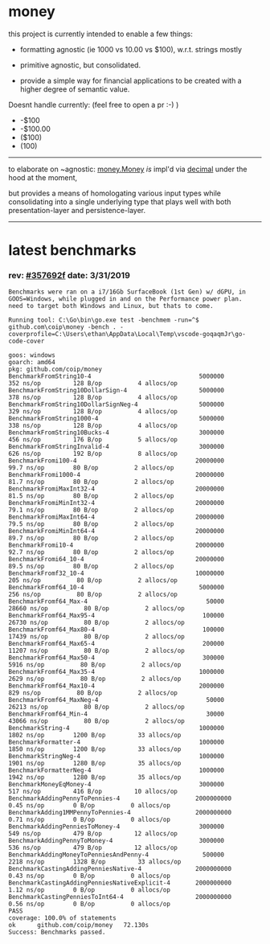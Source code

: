 # money

this project is currently intended to enable a few things:

  - formatting agnostic (ie 1000 vs 10.00 vs $100), w.r.t. strings mostly

  - primitive agnostic, but consolidated.

  - provide a simple way for financial applications to be created with a higher degree of semantic value.

Doesnt handle currently: (feel free to open a pr :-) )
 - -$100
 - -$100.00
 - ($100)
 - (100)

----

to elaborate on ~agnostic: [money.Money](./money.go) *is* impl'd via [decimal](https://github.com/shopspring/decimal) under the hood at the moment,

but provides a means of homologating various input types while consolidating into a single underlying type that plays well with both presentation-layer and persistence-layer.


----

# latest benchmarks
### rev: [#357692f](https://github.com/coip/money/commit/357692f) date: **3/31/2019**
    Benchmarks were ran on a i7/16Gb SurfaceBook (1st Gen) w/ dGPU, in GOOS=Windows, while plugged in and on the Performance power plan.
    need to target both Windows and Linux, but thats to come.

```
Running tool: C:\Go\bin\go.exe test -benchmem -run=^$ github.com\coip\money -bench . -coverprofile=C:\Users\ethan\AppData\Local\Temp\vscode-goqaqmJr\go-code-cover

goos: windows
goarch: amd64
pkg: github.com/coip/money
BenchmarkFromString10-4                         	 5000000	       352 ns/op	     128 B/op	       4 allocs/op
BenchmarkFromString10DollarSign-4               	 5000000	       378 ns/op	     128 B/op	       4 allocs/op
BenchmarkFromString10DollarSignNeg-4            	 5000000	       329 ns/op	     128 B/op	       4 allocs/op
BenchmarkFromString1000-4                       	 5000000	       338 ns/op	     128 B/op	       4 allocs/op
BenchmarkFromString10Bucks-4                    	 3000000	       456 ns/op	     176 B/op	       5 allocs/op
BenchmarkFromStringInvalid-4                    	 3000000	       626 ns/op	     192 B/op	       8 allocs/op
BenchmarkFromi100-4                             	20000000	        99.7 ns/op	      80 B/op	       2 allocs/op
BenchmarkFromi1000-4                            	20000000	        81.7 ns/op	      80 B/op	       2 allocs/op
BenchmarkFromiMaxInt32-4                        	20000000	        81.5 ns/op	      80 B/op	       2 allocs/op
BenchmarkFromiMinInt32-4                        	20000000	        79.1 ns/op	      80 B/op	       2 allocs/op
BenchmarkFromiMaxInt64-4                        	20000000	        79.5 ns/op	      80 B/op	       2 allocs/op
BenchmarkFromiMinInt64-4                        	20000000	        89.7 ns/op	      80 B/op	       2 allocs/op
BenchmarkFromi10-4                              	20000000	        92.7 ns/op	      80 B/op	       2 allocs/op
BenchmarkFromi64_10-4                           	20000000	        89.5 ns/op	      80 B/op	       2 allocs/op
BenchmarkFromf32_10-4                           	10000000	       205 ns/op	      80 B/op	       2 allocs/op
BenchmarkFromf64_10-4                           	 5000000	       256 ns/op	      80 B/op	       2 allocs/op
BenchmarkFromf64_Max-4                          	   50000	     28660 ns/op	      80 B/op	       2 allocs/op
BenchmarkFromf64_Max95-4                        	  100000	     26730 ns/op	      80 B/op	       2 allocs/op
BenchmarkFromf64_Max80-4                        	  100000	     17439 ns/op	      80 B/op	       2 allocs/op
BenchmarkFromf64_Max65-4                        	  200000	     11207 ns/op	      80 B/op	       2 allocs/op
BenchmarkFromf64_Max50-4                        	  300000	      5916 ns/op	      80 B/op	       2 allocs/op
BenchmarkFromf64_Max35-4                        	 1000000	      2629 ns/op	      80 B/op	       2 allocs/op
BenchmarkFromf64_Max10-4                        	 2000000	       829 ns/op	      80 B/op	       2 allocs/op
BenchmarkFromf64_MaxNeg-4                       	   50000	     26213 ns/op	      80 B/op	       2 allocs/op
BenchmarkFromf64_Min-4                          	   30000	     43066 ns/op	      80 B/op	       2 allocs/op
BenchmarkString-4                               	 1000000	      1802 ns/op	    1200 B/op	      33 allocs/op
BenchmarkFormatter-4                            	 1000000	      1850 ns/op	    1200 B/op	      33 allocs/op
BenchmarkStringNeg-4                            	 1000000	      1901 ns/op	    1280 B/op	      35 allocs/op
BenchmarkFormatterNeg-4                         	 1000000	      1942 ns/op	    1280 B/op	      35 allocs/op
BenchmarkMoneyEqMoney-4                         	 3000000	       517 ns/op	     416 B/op	      10 allocs/op
BenchmarkAddingPennyToPennies-4                 	2000000000	         0.45 ns/op	       0 B/op	       0 allocs/op
BenchmarkAdding1MMPennyToPennies-4              	2000000000	         0.71 ns/op	       0 B/op	       0 allocs/op
BenchmarkAddingPenniesToMoney-4                 	 3000000	       549 ns/op	     479 B/op	      12 allocs/op
BenchmarkAddingPennyToMoney-4                   	 3000000	       536 ns/op	     479 B/op	      12 allocs/op
BenchmarkAddingMoneyToPenniesAndPenny-4         	  500000	      2218 ns/op	    1328 B/op	      33 allocs/op
BenchmarkCastingAddingPenniesNative-4           	2000000000	         0.43 ns/op	       0 B/op	       0 allocs/op
BenchmarkCastingAddingPenniesNativeExplicit-4   	2000000000	         1.12 ns/op	       0 B/op	       0 allocs/op
BenchmarkCastingPenniesToInt64-4                	2000000000	         0.56 ns/op	       0 B/op	       0 allocs/op
PASS
coverage: 100.0% of statements
ok  	github.com/coip/money	72.130s
Success: Benchmarks passed.
```